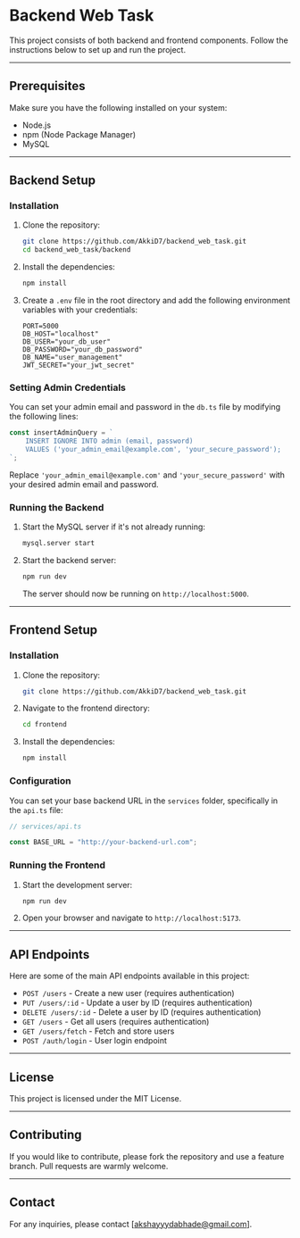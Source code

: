 # Backend Web Task

This project consists of both backend and frontend components. Follow the instructions below to set up and run the project.

---

## Prerequisites
Make sure you have the following installed on your system:
- Node.js
- npm (Node Package Manager)
- MySQL

---

## Backend Setup

### Installation

1. Clone the repository:

    ```bash
    git clone https://github.com/AkkiD7/backend_web_task.git
    cd backend_web_task/backend
    ```

2. Install the dependencies:

    ```bash
    npm install
    ```

3. Create a `.env` file in the root directory and add the following environment variables with your credentials:

    ```env
    PORT=5000
    DB_HOST="localhost"
    DB_USER="your_db_user"
    DB_PASSWORD="your_db_password"
    DB_NAME="user_management"
    JWT_SECRET="your_jwt_secret"
    ```

### Setting Admin Credentials

You can set your admin email and password in the `db.ts` file by modifying the following lines:

```typescript
const insertAdminQuery = `
    INSERT IGNORE INTO admin (email, password)
    VALUES ('your_admin_email@example.com', 'your_secure_password');
`;
```

Replace `'your_admin_email@example.com'` and `'your_secure_password'` with your desired admin email and password.

### Running the Backend

1. Start the MySQL server if it's not already running:

    ```bash
    mysql.server start
    ```

2. Start the backend server:

    ```bash
    npm run dev
    ```

    The server should now be running on `http://localhost:5000`.

---

## Frontend Setup

### Installation

1. Clone the repository:

    ```bash
    git clone https://github.com/AkkiD7/backend_web_task.git
    ```

2. Navigate to the frontend directory:

    ```bash
    cd frontend
    ```

3. Install the dependencies:

    ```bash
    npm install
    ```

### Configuration

You can set your base backend URL in the `services` folder, specifically in the `api.ts` file:

```typescript
// services/api.ts

const BASE_URL = "http://your-backend-url.com";
```

### Running the Frontend

1. Start the development server:

    ```bash
    npm run dev
    ```

2. Open your browser and navigate to `http://localhost:5173`.

---

## API Endpoints

Here are some of the main API endpoints available in this project:

- `POST /users` - Create a new user (requires authentication)
- `PUT /users/:id` - Update a user by ID (requires authentication)
- `DELETE /users/:id` - Delete a user by ID (requires authentication)
- `GET /users` - Get all users (requires authentication)
- `GET /users/fetch` - Fetch and store users
- `POST /auth/login` - User login endpoint

---

## License
This project is licensed under the MIT License.

---

## Contributing
If you would like to contribute, please fork the repository and use a feature branch. Pull requests are warmly welcome.

---

## Contact
For any inquiries, please contact [akshayyydabhade@gmail.com].

